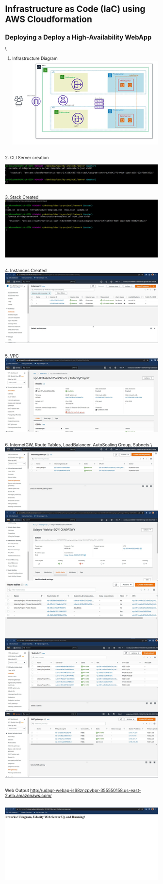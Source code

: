 # Infrastructure as Code (IaC) using AWS Cloudformation

## Deploying a Deploy a High-Availability WebApp

\
1. Infrastructure Diagram
![InfraDgm 3](/imgs/Infrastructure%20Diagram%20-udagram.JPG)


\
2. CLI Server creation

![server](/imgs/create-servers.JPG)


\
3. Stack Created
![stack](/imgs/stack-created.JPG)

\
4. Instances Created
![EC2](/imgs/EC2-instances-created.JPG)

\
5. VPC
![VPC](/imgs/VPC-created.JPG)

\
6. InternetGW, Route Tables, LoadBalancer, AutoScaling Group, Subnets
\ 
![VPC-1](/imgs/InternetGW-created.JPG)
\
![VPC-2](/imgs/LB-HealthCheck.JPG)
\
![VPC-3](/imgs/Routetables-created.JPG)
\
![VPC-4](/imgs/Subnets-created.JPG)
\
![VPC-5](/imgs/NatGW-created.JPG)

\
Web Output
http://udagr-webap-is68znzpvbpr-355550158.us-east-2.elb.amazonaws.com/

\
![Output](/imgs/webapp-udagram.JPG)